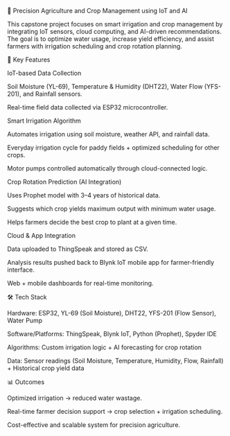 🌱 Precision Agriculture and Crop Management using IoT and AI

This capstone project focuses on smart irrigation and crop management by integrating IoT sensors, cloud computing, and AI-driven recommendations. The goal is to optimize water usage, increase yield efficiency, and assist farmers with irrigation scheduling and crop rotation planning.

🚀 Key Features

IoT-based Data Collection

Soil Moisture (YL-69), Temperature & Humidity (DHT22), Water Flow (YFS-201), and Rainfall sensors.

Real-time field data collected via ESP32 microcontroller.

Smart Irrigation Algorithm

Automates irrigation using soil moisture, weather API, and rainfall data.

Everyday irrigation cycle for paddy fields + optimized scheduling for other crops.

Motor pumps controlled automatically through cloud-connected logic.

Crop Rotation Prediction (AI Integration)

Uses Prophet model with 3–4 years of historical data.

Suggests which crop yields maximum output with minimum water usage.

Helps farmers decide the best crop to plant at a given time.

Cloud & App Integration

Data uploaded to ThingSpeak and stored as CSV.

Analysis results pushed back to Blynk IoT mobile app for farmer-friendly interface.

Web + mobile dashboards for real-time monitoring.

🛠️ Tech Stack

Hardware: ESP32, YL-69 (Soil Moisture), DHT22, YFS-201 (Flow Sensor), Water Pump

Software/Platforms: ThingSpeak, Blynk IoT, Python (Prophet), Spyder IDE

Algorithms: Custom irrigation logic + AI forecasting for crop rotation

Data: Sensor readings (Soil Moisture, Temperature, Humidity, Flow, Rainfall) + Historical crop yield data

📊 Outcomes

Optimized irrigation → reduced water wastage.

Real-time farmer decision support → crop selection + irrigation scheduling.

Cost-effective and scalable system for precision agriculture.
